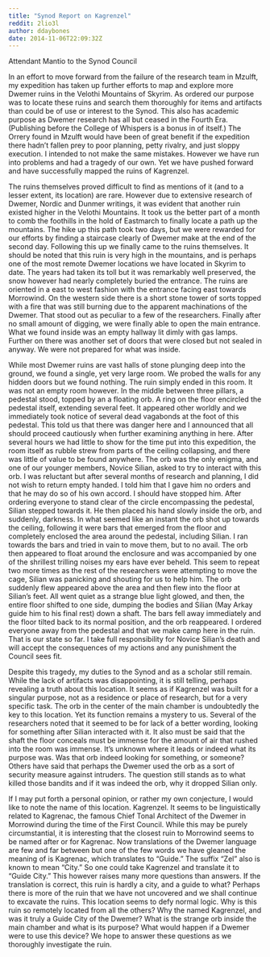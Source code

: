 ```yaml
---
title: "Synod Report on Kagrenzel"
reddit: 2lio3l
author: ddaybones
date: 2014-11-06T22:09:32Z
---
```


Attendant Mantio to the Synod Council

In an effort to move forward from the failure of the research team in Mzulft, my expedition has taken up further efforts to map and explore more Dwemer ruins in the Velothi Mountains of Skyrim.  As ordered our purpose was to locate these ruins and search them thoroughly for items and artifacts than could be of use or interest to the Synod. This also has academic purpose as Dwemer research has all but ceased in the Fourth Era. (Publishing before the College of Whispers is a bonus in of itself.) The Orrery found in Mzulft would have been of great benefit if the expedition there hadn’t fallen prey to poor planning, petty rivalry, and just sloppy execution. I intended to not make the same mistakes. However we have run into problems and had a tragedy of our own. Yet we have pushed forward and have successfully mapped the ruins of Kagrenzel. 

The ruins themselves proved difficult to find as mentions of it (and to a lesser extent, its location) are rare. However due to extensive research of Dwemer, Nordic and Dunmer writings, it was evident that another ruin existed higher in the Velothi Mountains. It took us the better part of a month to comb the foothills in the hold of Eastmarch to finally locate a path up the mountains. The hike up this path took two days, but we were rewarded for our efforts by finding a staircase clearly of Dwemer make at the end of the second day. Following this up we finally came to the ruins themselves. It should be noted that this ruin is very high in the mountains, and is perhaps one of the most remote Dwemer locations we have located in Skyrim to date. The years had taken its toll but it was remarkably well preserved, the snow however had nearly completely buried the entrance. The ruins are oriented in a east to west fashion with the entrance facing east towards Morrowind. On the western side there is a short stone tower of sorts topped with a fire that was still burning due to the apparent machinations of the Dwemer. That stood out as peculiar to a few of the researchers. Finally after no small amount of digging, we were finally able to open the main entrance. What we found inside was an empty hallway lit dimly with gas lamps. Further on there was another set of doors that were closed but not sealed in anyway. We were not prepared for what was inside. 

While most Dwemer ruins are vast halls of stone plunging deep into the ground, we found a single, yet very large room. We probed the walls for any hidden doors but we found nothing. The ruin simply ended in this room. It was not an empty room however. In the middle between three pillars, a pedestal stood, topped by an a floating orb. A ring on the floor encircled the pedestal itself, extending several feet. It appeared other worldly and we immediately took notice of several dead vagabonds at the foot of this pedestal. This told us that there was danger here and I announced that all should proceed cautiously when further examining anything in here. After several hours we had little to show for the time put into this expedition, the room itself as rubble strew from parts of the ceiling collapsing, and there was little of value to be found anywhere. The orb was the only enigma, and one of our younger members, Novice Silian, asked to try to interact with this orb. I was reluctant but after several months of research and planning, I did not wish to return empty handed. I told him that I gave him no orders and that he may do so of his own accord. I should have stopped him. After ordering everyone to stand clear of the circle encompassing the pedestal, Silian stepped towards it. He then placed his hand slowly inside the orb, and suddenly, darkness. In what seemed like an instant the orb shot up towards the ceiling, following it were bars that emerged from the floor and completely enclosed the area around the pedestal, including Silian. I ran towards the bars and tried in vain to move them, but to no avail. The orb then appeared to float around the enclosure and was accompanied by one of the shrillest trilling noises my ears have ever beheld. This seem to repeat two more times as the rest of the researchers were attempting to move the cage, Silian was panicking and shouting for us to help him. The orb suddenly flew appeared above the area and then flew into the floor at Silian’s feet. All went quiet as a strange blue light glowed, and then, the entire floor shifted to one side, dumping the bodies and Silian (May Arkay guide him to his final rest) down a shaft. The bars fell away immediately and the floor tilted back to its normal position, and the orb reappeared. I ordered everyone away from the pedestal and that we make camp here in the ruin. That is our state so far. I take full responsibility for Novice Silian’s death and will accept the consequences of my actions and any punishment the Council sees fit. 

Despite this tragedy, my duties to the Synod and as a scholar still remain. While the lack of artifacts was disappointing, it is still telling, perhaps revealing a truth about this location. It seems as if Kagrenzel was built for a singular purpose, not as a residence or place of research, but for a very specific task. The orb in the center of the main chamber is undoubtedly the key to this location. Yet its function remains a mystery to us. Several of the researchers noted that it seemed to be for lack of a better wording, looking for something after Silian interacted with it. It also must be said that the shaft the floor conceals must be immense for the amount of air that rushed into the room was immense. It’s unknown where it leads or indeed what its purpose was. Was that orb indeed looking for something, or someone? Others have said that perhaps the Dwemer used the orb as a sort of security measure against intruders. The question still stands as to what killed those bandits and if it was indeed the orb, why it dropped Silian only.

 If I may put forth a personal opinion, or rather my own conjecture, I would like to note the name of this location. Kagrenzel. It seems to be linguistically related to Kagrenac, the famous Chief Tonal Architect of the Dwemer in Morrowind during the time of the First Council. While this may be purely circumstantial, it is interesting that the closest ruin to Morrowind seems to be named after or for Kagrenac. Now translations of the Dwemer language are few and far between but one of the few words we have gleaned the meaning of is Kagrenac, which translates to “Guide.” The suffix “Zel” also is known to mean “City.” So one could take Kagrenzel and translate it to “Guide City.” This however raises many more questions than answers. If the translation is correct, this ruin is hardly a city, and a guide to what? Perhaps there is more of the ruin that we have not uncovered and we shall continue to excavate the ruins. This location seems to defy normal logic. Why is this ruin so remotely located from all the others? Why the named Kagrenzel, and was it truly a Guide City of the Dwemer? What is the strange orb inside the main chamber and what is its purpose? What would happen if a Dwemer were to use this device? We hope to answer these questions as we thoroughly investigate the ruin.  
